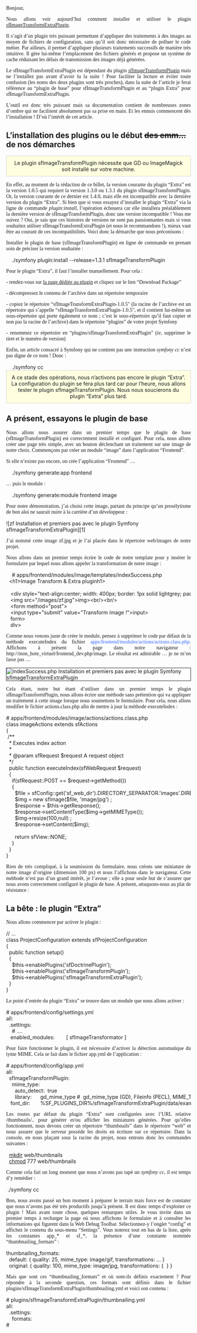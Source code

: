 
<p style="font-family: georgia, palatino;">
  Bonjour,
</p>

<p style="font-family: georgia, palatino; text-align: justify;">
  Nous allons voir aujourd&#8217;hui comment installer et utiliser le plugin <a href="http://www.symfony-project.org/plugins/sfImageTransformExtraPlugin" target="_blank">sfImageTransformExtraPlugin</a>.
</p>

<p style="font-family: georgia, palatino; text-align: justify;">
  Il s&#8217;agit d&#8217;un plugin très puissant permettant d&#8217;appliquer des traitements à des images au moyen de fichiers de configuration, sans qu&#8217;il soit donc nécessaire de polluer le code métier. Par ailleurs, il permet d&#8217;appliquer plusieurs traitements successifs de manière très intuitive. Il gère lui-même l&#8217;emplacement des fichiers générés et propose un système de cache réduisant les délais de transmission des images déjà générées.
</p>

<p style="font-family: georgia, palatino; text-align: justify;">
  Le sfImageTransformExtraPlugin est dépendant du plugin <a href="http://www.symfony-project.org/plugins/sfImageTransformPlugin" target="_blank">sfImageTransformPlugin</a> mais ne l&#8217;installez pas avant d&#8217;avoir lu la suite ! Pour faciliter la lecture et éviter toute confusion (les noms des deux plugins sont très proches), dans la suite de l&#8217;article je ferai référence au &#8220;plugin de base&#8221; pour sfImageTransformPlugin et au &#8220;plugin Extra&#8221; pour sfImageTransformExtraPlugin.
</p>

<p style="font-family: georgia, palatino; text-align: justify;">
  L&#8217;outil est donc très puissant mais sa documentation contient de nombreuses zones d&#8217;ombre qui ne facilitent absolument pas sa prise en main. Et les ennuis commencent dès l&#8217;installation ! D&#8217;où l&#8217;intérêt de cet article.
</p>

## L&#8217;installation des plugins ou le début <del>des emm&#8230;</del> de nos démarches

<div style="background-color: lightyellow; border: 1px solid lightgrey; padding: 10px; text-align: center; margin-bottom: 15px;">
  Le plugin sfImageTransformPlugin nécessite que GD ou ImageMagick soit installé sur votre machine.
</div>

<p style="font-family: georgia, palatino; text-align: justify;">
  En effet, au moment de la rédaction de ce billet, la version courante du plugin &#8220;Extra&#8221; est la version 1.0.5 qui requiert la version 1.3.0 ou 1.3.1 du plugin sfImageTransformPlugin. Or, la version courante de ce dernier est 1.4.0, mais elle est incompatible avec la dernière version du plugin &#8220;Extra&#8221;. Si bien que si vous essayez d&#8217;installer le plugin &#8220;Extra&#8221; via la ligne de commande <em>plugin:install</em>, l&#8217;opération échouera car elle installera préalablement la dernière version de sfImageTransformPlugin, donc une version incompatible ! Vous me suivez ? Oui, je sais que ces histoires de versions ne sont pas passionnantes mais si vous souhaitez utiliser sfImageTransformExtraPlugin (et nous le recommandons !), mieux vaut être au courant de ces incompatibilités. Voici donc la démarche que nous préconisons :
</p>

<p style="font-family: georgia, palatino; text-align: justify;">
  Installer le plugin de base (sfImageTransformPlugin) en ligne de commande en prenant soin de préciser la version souhaitée :
</p>

<div class="codecolorer-container php vibrant" style="overflow:auto;white-space:nowrap;width:100%;">
  <div class="php codecolorer">
    &nbsp; &nbsp; <span class="sy0">./</span>symfony plugin<span class="sy0">:</span>install <span class="sy0">--</span>release<span class="sy0">=</span>1<span class="sy0">.</span>3<span class="sy0">.</span>1 sfImageTransformPlugin
  </div>
</div>

<p style="font-family: georgia, palatino; text-align: justify;">
  Pour le plugin &#8220;Extra&#8221;, il faut l&#8217;installer manuellement. Pour cela :
</p>

<p style="font-family: georgia, palatino; text-align: justify;">
  - rendez-vous sur <a title="Télécharger le plugin sfImageTransformExtraPlugin" href="http://www.symfony-project.org/plugins/sfImageTransformExtraPlugin" target="_blank">la page dédiée au plugin</a> et cliquez sur le lien &#8220;Download Package&#8221;
</p>

<p style="font-family: georgia, palatino; text-align: justify;">
  - décompressez le contenu de l&#8217;archive dans un répertoire temporaire
</p>

<p style="font-family: georgia, palatino; text-align: justify;">
  - copiez le répertoire &#8220;sfImageTransformExtraPlugin-1.0.5&#8243; (la racine de l&#8217;archive est un répertoire qui s&#8217;appelle &#8220;sfImageTransformExtraPlugin-1.0.5&#8243;, et il contient lui-même un sous-répertoire qui porte également ce nom ; c&#8217;est le sous-répertoire qu&#8217;il faut copier et non pas la racine de l&#8217;archive) dans le répertoire &#8220;plugins&#8221; de votre projet Symfony
</p>

<p style="font-family: georgia, palatino; text-align: justify;">
  - renommez ce répertoire en &#8220;plugins/sfImageTransformExtraPlugin&#8221; (<em>ie</em>, supprimer le tiret et le numéro de version)
</p>

<p style="font-family: georgia, palatino; text-align: justify;">
  Enfin, un article consacré à Symfony qui ne contient pas une instruction <em>symfony cc</em> n&#8217;est pas digne de ce nom ! Donc :
</p>

<div class="codecolorer-container php vibrant" style="overflow:auto;white-space:nowrap;width:100%;">
  <div class="php codecolorer">
    &nbsp; &nbsp; <span class="sy0">./</span>symfony cc
  </div>
</div>

<div style="background-color: lightyellow; border: 1px solid lightgrey; padding: 10px; text-align: center; margin-bottom: 15px;">
  A ce stade des opérations, nous n&#8217;activons pas encore le plugin &#8220;Extra&#8221;. La configuration du plugin se fera plus tard car pour l&#8217;heure, nous allons tester le plugin sfImageTransformPlugin. Nous nous soucierons du plugin &#8220;Extra&#8221; plus tard.
</div>

## A présent, essayons le plugin de base

<p style="font-family: georgia, palatino; text-align: justify;">
  Nous allons nous assurer dans un premier temps que le plugin de base (sfImageTransformPlugin) est correctement installé et configuré. Pour cela, nous allons créer une page très simple, avec un bouton déclenchant un traitement sur une image de notre choix. Commençons par créer un module &#8220;image&#8221; dans l&#8217;application &#8220;Frontend&#8221;.
</p>

<p style="font-family: georgia, palatino; text-align: justify;">
  Si elle n&#8217;existe pas encore, on crée l&#8217;application &#8220;Frontend&#8221; &#8230;
</p>

<div class="codecolorer-container php vibrant" style="overflow:auto;white-space:nowrap;width:100%;">
  <div class="php codecolorer">
    &nbsp; &nbsp; <span class="sy0">./</span>symfony generate<span class="sy0">:</span>app frontend
  </div>
</div>

<p style="font-family: georgia, palatino; text-align: justify;">
  &#8230; puis le module :
</p>

<div class="codecolorer-container php vibrant" style="overflow:auto;white-space:nowrap;width:100%;">
  <div class="php codecolorer">
    &nbsp; &nbsp; <span class="sy0">./</span>symfony generate<span class="sy0">:</span>module frontend image
  </div>
</div>

<p style="font-family: georgia, palatino; text-align: justify;">
  Pour notre démonstration, j&#8217;ai choisi cette image, partant du principe qu&#8217;un prosélytisme de bon aloi ne saurait nuire à la carrière d&#8217;un développeur :
</p>

![zf Installation et premiers pas avec le plugin Symfony sfImageTransformExtraPlugin][1]

<p style="font-family: georgia, palatino; text-align: justify;">
  J&#8217;ai nommé cette image zf.jpg et je l&#8217;ai placée dans le répertoire web/images de notre projet.
</p>

<p style="font-family: georgia, palatino; text-align: justify;">
  Nous allons dans un premier temps écrire le code de notre template pour y insérer le formulaire par lequel nous allons appeler la transformation de notre image :
</p>

<div class="codecolorer-container php vibrant" style="overflow:auto;white-space:nowrap;width:100%;">
  <div class="php codecolorer">
    &nbsp; &nbsp; <span class="co2"># apps/frontend/modules/image/templates/indexSuccess.php<br /> </span> &nbsp; <span class="sy0"><</span>h1<span class="sy0">></span>Image Transform <span class="sy0">&</span> Extra plugin<span class="sy0"></</span>h1<span class="sy0">></span><br /> <br /> &nbsp; &nbsp;<span class="sy0"><</span>div style<span class="sy0">=</span><span class="st0">"text-align:center; width: 400px; border: 1px solid lightgrey; padding:25px;"</span><span class="sy0">></span><br /> &nbsp; &nbsp;<span class="sy0"><</span>img src<span class="sy0">=</span><span class="st0">"/images/zf.jpg"</span><span class="sy0">></</span>img<span class="sy0">><</span>br<span class="sy0">/><</span>br<span class="sy0">/></span><br /> &nbsp; &nbsp;<span class="sy0"><</span>form method<span class="sy0">=</span><span class="st0">"post"</span><span class="sy0">></span><br /> &nbsp; &nbsp;<span class="sy0"><</span>input type<span class="sy0">=</span><span class="st0">"submit"</span> value<span class="sy0">=</span><span class="st0">"Transform image !"</span><span class="sy0">></</span>input<span class="sy0">></span><br /> &nbsp; &nbsp;<span class="sy0"></</span>form<span class="sy0">></span><br /> &nbsp; &nbsp;<span class="sy0"></</span>div<span class="sy0">></span>
  </div>
</div>

<p style="font-family: georgia, palatino; text-align: justify;">
  Comme nous venons juste de créer le module, pensez à supprimer le code par défaut de la méthode executeIndex du fichier <span style="color: #3366ff;">apps/frontend/modules/actions/actions.class.php</span>. Affichons à présent la page dans notre navigateur : http://mon_hote_virtuel/frontend_dev.php/image. Le résultat est admirable &#8230; je ne m&#8217;en lasse pas &#8230;
</p>

<img src="http://www.elao.org/wp-content/uploads/2010/07/indexSuccess.php_.png" border="1" alt="indexSuccess.php  Installation et premiers pas avec le plugin Symfony sfImageTransformExtraPlugin"  title="Installation et premiers pas avec le plugin Symfony sfImageTransformExtraPlugin" />

<p style="font-family: georgia, palatino; text-align: justify;">
  Cela étant, notre but étant d&#8217;utiliser dans un premier temps le plugin sfImageTransformPlugin, nous allons écrire une méthode sans prétention qui va appliquer un traitement à cette image lorsque nous soumettons le formulaire. Pour cela, nous allons modifier le fichier actions.class.php afin de mettre à jour la méthode executeIndex :
</p>

<div class="codecolorer-container php vibrant" style="overflow:auto;white-space:nowrap;width:100%;">
  <div class="php codecolorer">
    <span class="co2"># apps/frontend/modules/image/actions/actions.class.php<br /> </span><span class="kw2">class</span> imageActions <span class="kw2">extends</span> sfActions<br /> <span class="br0">&#123;</span><br /> &nbsp;<span class="co4">/**<br /> &nbsp; * Executes index action<br /> &nbsp; *<br /> &nbsp; * @param sfRequest $request A request object<br /> &nbsp; */</span><br /> &nbsp; <span class="kw2">public</span> <span class="kw2">function</span> executeIndex<span class="br0">&#40;</span>sfWebRequest <span class="re0">$request</span><span class="br0">&#41;</span><br /> &nbsp; <span class="br0">&#123;</span><br /> &nbsp; &nbsp; <span class="kw1">if</span><span class="br0">&#40;</span>sfRequest<span class="sy0">::</span><span class="me2">POST</span> <span class="sy0">==</span> <span class="re0">$request</span><span class="sy0">-></span><span class="me1">getMethod</span><span class="br0">&#40;</span><span class="br0">&#41;</span><span class="br0">&#41;</span><br /> &nbsp; &nbsp; <span class="br0">&#123;</span><br /> &nbsp; &nbsp; &nbsp; <span class="re0">$file</span> <span class="sy0">=</span> sfConfig<span class="sy0">::</span><span class="me2">get</span><span class="br0">&#40;</span><span class="st_h">'sf_web_dir'</span><span class="br0">&#41;</span><span class="sy0">.</span><span class="kw4">DIRECTORY_SEPARATOR</span><span class="sy0">.</span><span class="st_h">'images'</span><span class="sy0">.</span><span class="kw4">DIRECTORY_SEPARATOR</span><span class="sy0">.</span><span class="st_h">'zf.jpg'</span> <span class="sy0">;</span><br /> &nbsp; &nbsp; &nbsp; <span class="re0">$img</span> <span class="sy0">=</span> <span class="kw2">new</span> sfImage<span class="br0">&#40;</span><span class="re0">$file</span><span class="sy0">,</span> <span class="st_h">'image/jpg'</span><span class="br0">&#41;</span> <span class="sy0">;</span><br /> &nbsp; &nbsp; &nbsp; <span class="re0">$response</span> <span class="sy0">=</span> <span class="re0">$this</span><span class="sy0">-></span><span class="me1">getResponse</span><span class="br0">&#40;</span><span class="br0">&#41;</span><span class="sy0">;</span><br /> &nbsp; &nbsp; &nbsp; <span class="re0">$response</span><span class="sy0">-></span><span class="me1">setContentType</span><span class="br0">&#40;</span><span class="re0">$img</span><span class="sy0">-></span><span class="me1">getMIMEType</span><span class="br0">&#40;</span><span class="br0">&#41;</span><span class="br0">&#41;</span><span class="sy0">;</span><br /> &nbsp; &nbsp; &nbsp; <span class="re0">$img</span><span class="sy0">-></span><span class="me1">resize</span><span class="br0">&#40;</span><span class="nu0">100</span><span class="sy0">,</span><span class="kw4">null</span><span class="br0">&#41;</span> <span class="sy0">;</span><br /> &nbsp; &nbsp; &nbsp; <span class="re0">$response</span><span class="sy0">-></span><span class="me1">setContent</span><span class="br0">&#40;</span><span class="re0">$img</span><span class="br0">&#41;</span><span class="sy0">;</span><br /> <br /> &nbsp; &nbsp; &nbsp; <span class="kw1">return</span> sfView<span class="sy0">::</span><span class="me2">NONE</span><span class="sy0">;</span><br /> &nbsp; &nbsp; <span class="br0">&#125;</span><br /> &nbsp; <span class="br0">&#125;</span><br /> <span class="br0">&#125;</span>
  </div>
</div>

<p style="font-family: georgia, palatino; text-align: justify;">
  Rien de très compliqué, à la soumission du formulaire, nous créons une miniature de notre image d&#8217;origine (dimension 100 px) et nous l&#8217;affichons dans le navigateur. Cette méthode n&#8217;est pas d&#8217;un grand intérêt, je l&#8217;avoue ; elle a pour seule but de s&#8217;assurer que nous avons correctement configuré le plugin de base. A présent, attaquons-nous au plat de résistance :
</p>

## La bête : le plugin &#8220;Extra&#8221;

<p style="font-family: georgia, palatino; text-align: justify;">
  Nous allons commencer par activer le plugin :
</p>

<div class="codecolorer-container php vibrant" style="overflow:auto;white-space:nowrap;width:100%;">
  <div class="php codecolorer">
    <span class="co1">// ...</span><br /> <span class="kw2">class</span> ProjectConfiguration <span class="kw2">extends</span> sfProjectConfiguration<br /> <span class="br0">&#123;</span><br /> &nbsp; <span class="kw2">public</span> <span class="kw2">function</span> setup<span class="br0">&#40;</span><span class="br0">&#41;</span><br /> &nbsp; <span class="br0">&#123;</span><br /> &nbsp; &nbsp; <span class="re0">$this</span><span class="sy0">-></span><span class="me1">enablePlugins</span><span class="br0">&#40;</span><span class="st_h">'sfDoctrinePlugin'</span><span class="br0">&#41;</span><span class="sy0">;</span><br /> &nbsp; &nbsp; <span class="re0">$this</span><span class="sy0">-></span><span class="me1">enablePlugins</span><span class="br0">&#40;</span><span class="st_h">'sfImageTransformPlugin'</span><span class="br0">&#41;</span><span class="sy0">;</span><br /> &nbsp; &nbsp; <span class="re0">$this</span><span class="sy0">-></span><span class="me1">enablePlugins</span><span class="br0">&#40;</span><span class="st_h">'sfImageTransformExtraPlugin'</span><span class="br0">&#41;</span><span class="sy0">;</span><br /> &nbsp; <span class="br0">&#125;</span><br /> <span class="br0">&#125;</span>
  </div>
</div>

<p style="font-family: georgia, palatino; text-align: justify;">
  Le point d&#8217;entrée du plugin &#8220;Extra&#8221; se trouve dans un module que nous allons activer :
</p>

<div class="codecolorer-container php vibrant" style="overflow:auto;white-space:nowrap;width:100%;">
  <div class="php codecolorer">
    <span class="co2"># apps/frontend/config/settings.yml<br /> </span>all<span class="sy0">:</span><br /> &nbsp; <span class="sy0">.</span>settings<span class="sy0">:</span><br /> &nbsp; &nbsp; <span class="co2"># ....<br /> </span> &nbsp; &nbsp;enabled_modules<span class="sy0">:</span> &nbsp; &nbsp; &nbsp; &nbsp;<span class="br0">&#91;</span> sfImageTransformator <span class="br0">&#93;</span>
  </div>
</div>

<p style="font-family: georgia, palatino; text-align: justify;">
  Pour faire fonctionner le plugin, il est nécessaire d&#8217;activer la détection automatique du tyme MIME. Cela se fait dans le fichier app.yml de l&#8217;application :
</p>

<div class="codecolorer-container php vibrant" style="overflow:auto;white-space:nowrap;width:100%;">
  <div class="php codecolorer">
    <span class="co2"># apps/frontend/config/app.yml<br /> </span>all<span class="sy0">:</span><br /> &nbsp; sfImageTransformPlugin<span class="sy0">:</span><br /> &nbsp; &nbsp; mime_type<span class="sy0">:</span><br /> &nbsp; &nbsp; &nbsp; auto_detect<span class="sy0">:</span> &nbsp;<span class="kw4">true</span><br /> &nbsp; &nbsp; &nbsp; library<span class="sy0">:</span> &nbsp; &nbsp; &nbsp;gd_mime_type <span class="co2"># &nbsp;gd_mime_type (GD), Fileinfo (PECL), MIME_Type (PEAR)<br /> </span> &nbsp; &nbsp;font_dir<span class="sy0">:</span> &nbsp; &nbsp; &nbsp; <span class="sy0">%</span>SF_PLUGINS_DIR<span class="sy0">%/</span>sfImageTransformExtraPlugin<span class="sy0">/</span>data<span class="sy0">/</span>example<span class="sy0">-</span>resources<span class="sy0">/</span>fonts
  </div>
</div>

<p style="font-family: georgia, palatino; text-align: justify;">
  Les routes par défaut du plugin &#8220;Extra&#8221; sont configurées avec l&#8217;URL relative /thumbnails/.. pour générer et/ou afficher les miniatures générées. Pour qu&#8217;elles fonctionnent, nous devons créer un répertoire &#8220;thumbnails&#8221; dans le répertoire &#8220;web&#8221; et nous assurer que le serveur possède les droits en écriture sur ce répertoire. Dans la console, en nous plaçant sous la racine du projet, nous entrons donc les commandes suivantes :
</p>

<div class="codecolorer-container php vibrant" style="overflow:auto;white-space:nowrap;width:100%;">
  <div class="php codecolorer">
    &nbsp; <a href="http://www.php.net/mkdir"><span class="kw3">mkdir</span></a> web<span class="sy0">/</span>thumbnails<br /> &nbsp; <a href="http://www.php.net/chmod"><span class="kw3">chmod</span></a> <span class="nu0">777</span> web<span class="sy0">/</span>thumbnails
  </div>
</div>

<p style="font-family: georgia, palatino; text-align: justify;">
  Comme cela fait un long moment que nous n&#8217;avons pas tapé un <em>symfony cc</em>, il est temps d&#8217;y remédier :
</p>

<div class="codecolorer-container php vibrant" style="overflow:auto;white-space:nowrap;width:100%;">
  <div class="php codecolorer">
    &nbsp;<span class="sy0">./</span>symfony cc
  </div>
</div>

<p style="font-family: georgia, palatino; text-align: justify;">
  Bon, nous avons passé un bon moment à préparer le terrain mais force est de constater que nous n&#8217;avons pas été très productifs jusqu&#8217;à présent. Il est donc temps d&#8217;exploiter ce plugin ! Mais avant toute chose, quelques remarques utiles. Je vous invite dans un premier temps à recharger la page où nous affichons le formulaire et à consulter les informations qui figurent dans la Web Debug Toolbar. Sélectionnez-y l&#8217;onglet &#8220;config&#8221; et affichez le contenu du sous-menu &#8220;Settings&#8221;. Vous noterez tout en bas de la liste, après les constantes app_* et sf_*, la présence d&#8217;une constante nommée &#8220;thumbnailing_formats&#8221; :
</p>

<div class="codecolorer-container php vibrant" style="overflow:auto;white-space:nowrap;width:100%;">
  <div class="php codecolorer">
    thumbnailing_formats<span class="sy0">:</span><br /> &nbsp; <span class="kw1">default</span><span class="sy0">:</span> <span class="br0">&#123;</span> quality<span class="sy0">:</span> <span class="nu0">25</span><span class="sy0">,</span> mime_type<span class="sy0">:</span> image<span class="sy0">/</span>gif<span class="sy0">,</span> transformations<span class="sy0">:</span> <span class="sy0">...</span> <span class="br0">&#125;</span><br /> &nbsp; original<span class="sy0">:</span> <span class="br0">&#123;</span> quality<span class="sy0">:</span> <span class="nu0">100</span><span class="sy0">,</span> mime_type<span class="sy0">:</span> image<span class="sy0">/</span>jpg<span class="sy0">,</span> transformations<span class="sy0">:</span> <span class="br0">&#123;</span> &nbsp;<span class="br0">&#125;</span> <span class="br0">&#125;</span>
  </div>
</div>

<p style="font-family: georgia, palatino; text-align: justify;">
  Mais que sont ces &#8220;thumbnailing_formats&#8221; et où sont-ils définis exactement ? Pour répondre à la seconde question, ces formats sont définis dans le fichier plugins/sfImageTransformExtraPlugin/thumbnailing.yml et voici son contenu :
</p>

<div class="codecolorer-container php vibrant" style="overflow:auto;white-space:nowrap;width:100%;">
  <div class="php codecolorer">
    <span class="co2"># plugins/sfImageTransformExtraPlugin/thumbnailing.yml<br /> </span>all<span class="sy0">:</span><br /> &nbsp; <span class="sy0">.</span>settings<span class="sy0">:</span><br /> &nbsp; &nbsp; formats<span class="sy0">:</span><br /> <span class="co2"># 